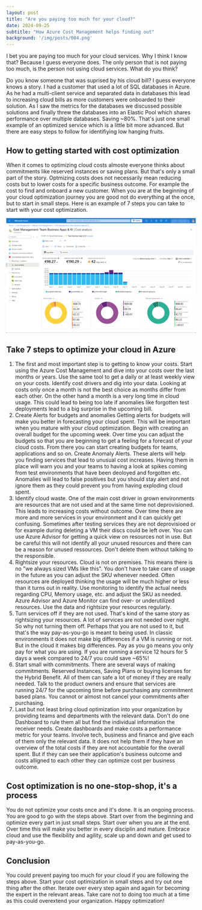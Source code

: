 ```yaml
---
layout: post
title: "Are you paying too much for your cloud?"
date: 2024-09-25
subtitle: "How Azure Cost Management helps finding out"
background: '/img/posts/004.png'
---
```

I bet you are paying too much for your cloud services. Why I think I know that? Because I guess everyone does. The only person that is not paying too much, is the person not using cloud services. What do you think?

Do you know someone that was suprised by his cloud bill? I guess everyone knows a story. 
I had a customer that used a lot of SQL databases in Azure. As he had a multi-client service and separated data in databases this lead to increasing cloud bills as more customers were onboarded to their solution. As I saw the metrics for the databases we discussed possible solutions and finally threw the databases into an Elastic Pool which shares performance over multiple databases. Saving ~80%. 
That's just one small example of an optimized service which is a little bit more advanced. But there are easy steps to follow for identifiying low hanging fruits. 

## How to getting started with cost optimization
When it comes to optimizing cloud costs almoste everyone thinks about commitments like reserved instances or saving plans. But that's only a small part of the story. Optmizing costs does not necessarily mean reducing costs but to lower costs for a specific business outcome. For example the cost to find and onboard a new customer.
When you are at the beginning of your cloud optimization journey you are good not do everything at the once, but to start in small steps. Here is an example of 7 steps you can take to start with your cost optimization.

<img src="/img/posts/004.png" class="img-fluid"/>

## Take 7 steps to optimize your cloud in Azure
1. The first and most important step is to getting to know your costs. Start using the Azure Cost Management and dive into your costs over the last months or years. Use the same tool to get a daily or at least weekly view on your costs. Identify cost drivers and dig into your data. 
Looking at costs only once a month is not the best choice as months differ from each other. On the other hand a month is a very long time in cloud usage. This could lead to being too late if anomalies like forgotten test deployments lead to a big surprise in the upcoming bill. 
2. Create Alerts for budgets and anomalies
Getting alerts for budgets will make you better in forecasting your cloud spent. This will be important when you mature with your cloud optimization. 
Begin with creating an overall budget for the upcoming week. Over time you can adjust the budgets so that you are beginning to get a feeling for a forecast of your cloud costs. From there you can start creating budgets for teams, applications and so on. 
Create Anomaly Alerts. These alerts will help you finding services that lead to unusual cost increases. Having them in place will warn you and your teams to having a look at spikes coming from test environments that have been deoloyed and forgotten etc. Anomalies will lead to false positives but you should stay alert and not ignore them as they could prevent you from having exploding cloud spent.
3. Identify cloud waste. One of the main cost driver in grown environments are resources that are not used and at the same time not deprovisioned. This leads to increasing costs without outcome.
Over time there are more and more services in your environment and it can quickly get confusing. Sometimes after testing services they are not deprovisioed or for example during deleting a VM their discs could be left over. You can use Azure Advisor for getting a quick view on resources not in use. But be careful this will not identify all your unused resources and there can be a reason for unused ressources. Don't delete them without talking to the responsible.
4. Rightsize your resources. Cloud is not on premises. This means there is no "we always sized VMs like this". You don't have to take care of usage in the future as you can adjust the SKU whenever needed.
Often resources are deployed thinking the usage will be much higher or less than it turns out in reality. Use monitoring to identify the actual needs regarding CPU, Memory usage, etc. and adjust the SKU as needed. Azure Advisor and Azure Monitor can find over- or underutilized resources. Use the data and rightsize your resources regularly.
5. Turn services off if they are not used. That's kind of the same story as rightsizing your resources. A lot of services are not needed over night. So why not turning them off. Perhaps that you are not used to it, but that's the way pay-as-you-go is meant to being used. In classic environments it does not make big differences if a VM is running or not. But in the cloud it makes big differences. Pay as you go means you only pay for what you are using.
If you are running a service 12 hours for 5 days a week compared to 24/7 you could save ~65%! 
6. Start small with commitments. There are several ways of making commitments. Reserved Instances, Saving Plans or buying licenses for the Hybrid Benefit. All of them can safe a lot of money if they are really needed. 
Talk to the product owners and ensure that services are running 24/7 for the upcoming time before purchasing any commitment based plans. You cannot or almost not cancel your commitments after purchasing. 
7. Last but not least bring cloud optimization into your organization by providing teams and departments with the relevant data. Don't do one Dashboard to rule them all but find the individual information the receiver needs.
Create dashboards and make costs a performance metric for your teams. Involve tech, business and finance and give each of them only the relevant data. It does not help them if they have an overview of the total costs if they are not accountable for the overall spent. But if they can see their application's business outcome and costs alligned to each other they can optimize cost per business outcome.

## Cost optimization is no one-stop-shop, it's a process
You do not optimize your costs once and it's done. It is an ongoing process. You are good to go with the steps above. Start over from the beginning and optimize every part in just small steps. Start over when you are at the end. Over time this will make you better in every disciplin and mature. Embrace cloud and use the flexibility and agility, scale up and down and get used to pay-as-you-go. 

## Conclusion
You could prevent paying too much for your cloud if you are following the steps above. Start your cost optimization in small steps and try out one thing after the other. Iterate over every step again and again for becoming the expert in the relevant areas. Take care not to doing too much at a time as this could overextend your organization. Happy optimization!